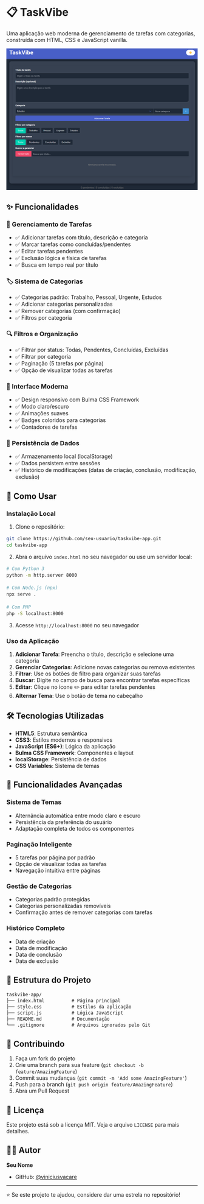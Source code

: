 # 📋 TaskVibe

Uma aplicação web moderna de gerenciamento de tarefas com categorias, construída com HTML, CSS e JavaScript vanilla.

![TaskVibe Screenshot](/picture/image.png)

## ✨ Funcionalidades

### 🎯 Gerenciamento de Tarefas
- ✅ Adicionar tarefas com título, descrição e categoria
- ✅ Marcar tarefas como concluídas/pendentes
- ✅ Editar tarefas pendentes
- ✅ Exclusão lógica e física de tarefas
- ✅ Busca em tempo real por título

### 🏷️ Sistema de Categorias
- ✅ Categorias padrão: Trabalho, Pessoal, Urgente, Estudos
- ✅ Adicionar categorias personalizadas
- ✅ Remover categorias (com confirmação)
- ✅ Filtros por categoria

### 🔍 Filtros e Organização
- ✅ Filtrar por status: Todas, Pendentes, Concluídas, Excluídas
- ✅ Filtrar por categoria
- ✅ Paginação (5 tarefas por página)
- ✅ Opção de visualizar todas as tarefas

### 🎨 Interface Moderna
- ✅ Design responsivo com Bulma CSS Framework
- ✅ Modo claro/escuro
- ✅ Animações suaves
- ✅ Badges coloridos para categorias
- ✅ Contadores de tarefas

### 💾 Persistência de Dados
- ✅ Armazenamento local (localStorage)
- ✅ Dados persistem entre sessões
- ✅ Histórico de modificações (datas de criação, conclusão, modificação, exclusão)

## 🚀 Como Usar

### Instalação Local
1. Clone o repositório:
```bash
git clone https://github.com/seu-usuario/taskvibe-app.git
cd taskvibe-app
```

2. Abra o arquivo `index.html` no seu navegador ou use um servidor local:
```bash
# Com Python 3
python -m http.server 8000

# Com Node.js (npx)
npx serve .

# Com PHP
php -S localhost:8000
```

3. Acesse `http://localhost:8000` no seu navegador

### Uso da Aplicação
1. **Adicionar Tarefa**: Preencha o título, descrição e selecione uma categoria
2. **Gerenciar Categorias**: Adicione novas categorias ou remova existentes
3. **Filtrar**: Use os botões de filtro para organizar suas tarefas
4. **Buscar**: Digite no campo de busca para encontrar tarefas específicas
5. **Editar**: Clique no ícone ✏️ para editar tarefas pendentes
6. **Alternar Tema**: Use o botão de tema no cabeçalho

## 🛠️ Tecnologias Utilizadas

- **HTML5**: Estrutura semântica
- **CSS3**: Estilos modernos e responsivos
- **JavaScript (ES6+)**: Lógica da aplicação
- **Bulma CSS Framework**: Componentes e layout
- **localStorage**: Persistência de dados
- **CSS Variables**: Sistema de temas

## 📱 Funcionalidades Avançadas

### Sistema de Temas
- Alternância automática entre modo claro e escuro
- Persistência da preferência do usuário
- Adaptação completa de todos os componentes

### Paginação Inteligente
- 5 tarefas por página por padrão
- Opção de visualizar todas as tarefas
- Navegação intuitiva entre páginas

### Gestão de Categorias
- Categorias padrão protegidas
- Categorias personalizadas removíveis
- Confirmação antes de remover categorias com tarefas

### Histórico Completo
- Data de criação
- Data de modificação
- Data de conclusão
- Data de exclusão

## 📁 Estrutura do Projeto

```
taskvibe-app/
├── index.html          # Página principal
├── style.css           # Estilos da aplicação
├── script.js           # Lógica JavaScript
├── README.md           # Documentação
└── .gitignore          # Arquivos ignorados pelo Git
```

## 🤝 Contribuindo

1. Faça um fork do projeto
2. Crie uma branch para sua feature (`git checkout -b feature/AmazingFeature`)
3. Commit suas mudanças (`git commit -m 'Add some AmazingFeature'`)
4. Push para a branch (`git push origin feature/AmazingFeature`)
5. Abra um Pull Request

## 📄 Licença

Este projeto está sob a licença MIT. Veja o arquivo `LICENSE` para mais detalhes.

## 👨‍💻 Autor

**Seu Nome**
- GitHub: [@viniciusvacare](https://github.com/viniciusvacare)

---

⭐ Se este projeto te ajudou, considere dar uma estrela no repositório! 
